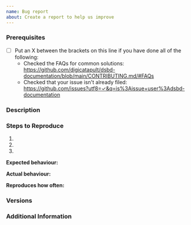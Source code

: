 ```yaml
---
name: Bug report
about: Create a report to help us improve
---
```


<!--

Have you read our Code of Conduct? By filing an Issue, you are expected to comply with it, including treating everyone with respect: https://github.com/digicatapult/dsbd-documentation/blob/main/CODE_OF_CONDUCT.md

-->

### Prerequisites

- [ ] Put an X between the brackets on this line if you have done all of the following:
  - Checked the FAQs for common solutions: <https://github.com/digicatapult/dsbd-documentation/blob/main/CONTRIBUTING.md/#FAQs>
  - Checked that your issue isn't already filed: <https://github.com/issues?utf8=✓&q=is%3Aissue+user%3Adsbd-documentation>

### Description

<!-- Description of the issue -->

### Steps to Reproduce

1. <!-- First Step -->
2. <!-- Second Step -->
3. <!-- and so on… -->

**Expected behaviour:**

<!-- What you expect to happen -->

**Actual behaviour:**

<!-- What actually happens -->

**Reproduces how often:**

<!-- What percentage of the time does it reproduce? -->

### Versions

<!-- You can get this information from copy and pasting the version on the home page or via package.json. Also, please include the OS and what version of the OS you're running. -->

### Additional Information

<!-- Any additional information, configuration or data that might be necessary to reproduce the issue. -->
